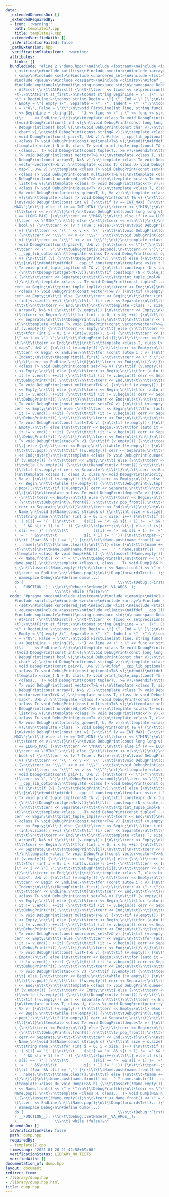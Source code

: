 ```yaml
---
data:
  _extendedDependsOn: []
  _extendedRequiredBy:
  - icon: ':warning:'
    path: template17.cpp
    title: template17.cpp
  _extendedVerifiedWith: []
  _isVerificationFailed: false
  _pathExtension: hpp
  _verificationStatusIcon: ':warning:'
  attributes:
    links: []
  bundledCode: "#line 2 \"dump.hpp\"\n#include <iostream>\n#include <iomanip>\n#include\
    \ <string>\n#include <utility>\n#include <vector>\n#include <array>\n#include\
    \ <map>\n#include <set>\n#include <unordered_set>\n#include <list>\n#include <stack>\n\
    #include <queue>\n#include <cassert>\n#include <climits>\n#ifdef __cpp_lib_optional\n\
    #include <optional>\n#endif\nusing namespace std;\n\nnamespace Debug {\n\tstruct\
    \ AtFirst {\n\t\tAtFirst() {\n\t\t\tcerr << fixed << setprecision(6);\n\t\t}\n\
    \t};\n\tAtFirst at_first;\n\n\tconst string BeginLine = \"..|\", EndLine = \"\\\
    n\" + BeginLine;\n\tconst string Begin = \"{ \", End = \" }\";\n\tconst string\
    \ Empty = \"{ empty }\", Separate = \", \", Indent = \"  \";\n\tconst string True\
    \ = \"O\", False = \"X\";\n\tvoid FirstLine(int line, string func) {\n\t\tcerr\
    \ << BeginLine + string(15, '-') << line << \" : \" << func << string(15, '-')\n\
    \t\t     << EndLine;\n\t}\n\n\ttemplate <class T> void DebugPrint(const T& v);\n\
    \tvoid DebugPrint(const int v);\n\tvoid DebugPrint(const long long v);\n\tvoid\
    \ DebugPrint(const bool v);\n\tvoid DebugPrint(const char v);\n\tvoid DebugPrint(const\
    \ char* v);\n\tvoid DebugPrint(const string& v);\n\ttemplate <class T, class U>\
    \ void DebugPrint(const pair<T, U>& v);\n#ifdef __cpp_lib_optional\n\ttemplate\
    \ <class T> void DebugPrint(const optional<T>& v);\n#endif\n#ifdef __cpp_if_constexpr\n\
    \ttemplate <size_t N = 0, class T> void print_tuple_impl(const T& v);\n\ttemplate\
    \ <class... T> void DebugPrint(const tuple<T...>& v);\n#endif\n\ttemplate <class\
    \ T> void DebugPrint(const vector<T>& v);\n\ttemplate <class T, size_t N> void\
    \ DebugPrint(const array<T, N>& v);\n\ttemplate <class T> void DebugPrint(const\
    \ vector<vector<T>>& v);\n\ttemplate <class T, class U> void DebugPrint(const\
    \ map<T, U>& v);\n\ttemplate <class T> void DebugPrint(const set<T>& v);\n\ttemplate\
    \ <class T> void DebugPrint(const multiset<T>& v);\n\ttemplate <class T> void\
    \ DebugPrint(const unordered_set<T>& v);\n\ttemplate <class T> void DebugPrint(const\
    \ list<T>& v);\n\ttemplate <class T> void DebugPrint(stack<T> v);\n\ttemplate\
    \ <class T> void DebugPrint(queue<T> v);\n\ttemplate <class T, class U, class\
    \ V> void DebugPrint(priority_queue<T, U, V> v);\n\ttemplate <class T> void DebugPrint(deque<T>\
    \ v);\n\n\ttemplate <class T> void DebugPrint(const T& v) {\n\t\tcerr << v;\n\t\
    }\n\tvoid DebugPrint(const int v) {\n\t\tif (v == INT_MAX) {\n\t\t\tcerr << \"\
    MAX\";\n\t\t} else if (v == INT_MIN) {\n\t\t\tcerr << \"MIN\";\n\t\t} else {\n\
    \t\t\tcerr << v;\n\t\t}\n\t}\n\tvoid DebugPrint(const long long v) {\n\t\tif (v\
    \ == LLONG_MAX) {\n\t\t\tcerr << \"MAX\";\n\t\t} else if (v == LLONG_MIN) {\n\t\
    \t\tcerr << \"MIN\";\n\t\t} else {\n\t\t\tcerr << v;\n\t\t}\n\t}\n\tvoid DebugPrint(const\
    \ bool v) {\n\t\tcerr << (v ? True : False);\n\t}\n\tvoid DebugPrint(const char\
    \ v) {\n\t\tcerr << '\\'' << v << '\\'';\n\t}\n\tvoid DebugPrint(const char* v)\
    \ {\n\t\tcerr << '\\\"' << v << '\\\"';\n\t}\n\tvoid DebugPrint(const string&\
    \ v) {\n\t\tcerr << '\\\"' << v << '\\\"';\n\t}\n\ttemplate <class T, class U>\
    \ void DebugPrint(const pair<T, U>& v) {\n\t\tcerr << \"(\";\n\t\tDebugPrint(v.first);\n\
    \t\tcerr << \", \";\n\t\tDebugPrint(v.second);\n\t\tcerr << \")\";\n\t}\n#ifdef\
    \ __cpp_lib_optional\n\ttemplate <class T> void DebugPrint(const optional<T>&\
    \ v) {\n\t\tif (v) {\n\t\t\tDebugPrint(*v);\n\t\t} else {\n\t\t\tcerr << '-';\n\
    \t\t}\n\t}\n#endif\n#ifdef __cpp_if_constexpr\n\ttemplate <size_t N = 0, class\
    \ T> void print_tuple_impl(const T& v) {\n\t\tif constexpr (N < tuple_size_v<T>)\
    \ {\n\t\t\tDebugPrint(get<N>(v));\n\t\t\tif constexpr (N < tuple_size_v<T> - 1)\
    \ {\n\t\t\t\tcerr << Separate;\n\t\t\t}\n\t\t\tprint_tuple_impl<N + 1>(v);\n\t\
    \t}\n\t}\n\ttemplate <class... T> void DebugPrint(const tuple<T...>& v) {\n\t\t\
    cerr << Begin;\n\t\tprint_tuple_impl(v);\n\t\tcerr << End;\n\t}\n#endif\n\ttemplate\
    \ <class T> void DebugPrint(const vector<T>& v) {\n\t\tif (v.empty()) {\n\t\t\t\
    cerr << Empty;\n\t\t} else {\n\t\t\tcerr << Begin;\n\t\t\tfor (int i = 0; i <\
    \ (int)v.size(); ++i) {\n\t\t\t\tif (i) cerr << Separate;\n\t\t\t\tDebugPrint(v[i]);\n\
    \t\t\t}\n\t\t\tcerr << End;\n\t\t}\n\t}\n\ttemplate <class T, size_t N> void DebugPrint(const\
    \ array<T, N>& v) {\n\t\tif (v.empty()) {\n\t\t\tcerr << Empty;\n\t\t} else {\n\
    \t\t\tcerr << Begin;\n\t\t\tfor (int i = 0; i < N; ++i) {\n\t\t\t\tif (i) cerr\
    \ << Separate;\n\t\t\t\tDebugPrint(v[i]);\n\t\t\t}\n\t\t\tcerr << End;\n\t\t}\n\
    \t}\n\ttemplate <class T> void DebugPrint(const vector<vector<T>>& v) {\n\t\t\
    if (v.empty()) {\n\t\t\tcerr << Empty;\n\t\t} else {\n\t\t\tcerr << Begin << EndLine;\n\
    \t\t\tfor (int i = 0; i < (int)v.size(); i++) {\n\t\t\t\tcerr << Indent << \"\
    [\" << i << \"] \";\n\t\t\t\tDebugPrint(v[i]);\n\t\t\t\tcerr << EndLine;\n\t\t\
    \t}\n\t\t\tcerr << End;\n\t\t}\n\t}\n\ttemplate <class T, class U> void DebugPrint(const\
    \ map<T, U>& v) {\n\t\tif (v.empty()) {\n\t\t\tcerr << Empty;\n\t\t} else {\n\t\
    \t\tcerr << Begin << EndLine;\n\t\t\tfor (const auto& i : v) {\n\t\t\t\tcerr <<\
    \ Indent;\n\t\t\t\tDebugPrint(i.first);\n\t\t\t\tcerr << \" : \";\n\t\t\t\tDebugPrint(i.second);\n\
    \t\t\t\tcerr << EndLine;\n\t\t\t}\n\t\t\tcerr << End;\n\t\t}\n\t}\n\ttemplate\
    \ <class T> void DebugPrint(const set<T>& v) {\n\t\tif (v.empty()) {\n\t\t\tcerr\
    \ << Empty;\n\t\t} else {\n\t\t\tcerr << Begin;\n\t\t\tfor (auto it = v.begin();\
    \ it != v.end(); ++it) {\n\t\t\t\tif (it != v.begin()) cerr << Separate;\n\t\t\
    \t\tDebugPrint(*it);\n\t\t\t}\n\t\t\tcerr << End;\n\t\t}\n\t}\n\ttemplate <class\
    \ T> void DebugPrint(const multiset<T>& v) {\n\t\tif (v.empty()) {\n\t\t\tcerr\
    \ << Empty;\n\t\t} else {\n\t\t\tcerr << Begin;\n\t\t\tfor (auto it = v.begin();\
    \ it != v.end(); ++it) {\n\t\t\t\tif (it != v.begin()) cerr << Separate;\n\t\t\
    \t\tDebugPrint(*it);\n\t\t\t}\n\t\t\tcerr << End;\n\t\t}\n\t}\n\ttemplate <class\
    \ T> void DebugPrint(const unordered_set<T>& v) {\n\t\tif (v.empty()) {\n\t\t\t\
    cerr << Empty;\n\t\t} else {\n\t\t\tcerr << Begin;\n\t\t\tfor (auto it = v.begin();\
    \ it != v.end(); ++it) {\n\t\t\t\tif (it != v.begin()) cerr << Separate;\n\t\t\
    \t\tDebugPrint(*it);\n\t\t\t}\n\t\t\tcerr << End;\n\t\t}\n\t}\n\ttemplate <class\
    \ T> void DebugPrint(const list<T>& v) {\n\t\tif (v.empty()) {\n\t\t\tcerr <<\
    \ Empty;\n\t\t} else {\n\t\t\tcerr << Begin;\n\t\t\tfor (auto it = v.begin();\
    \ it != v.end(); ++it) {\n\t\t\t\tif (it != v.begin()) cerr << Separate;\n\t\t\
    \t\tDebugPrint(*it);\n\t\t\t}\n\t\t\tcerr << End;\n\t\t}\n\t}\n\ttemplate <class\
    \ T> void DebugPrint(stack<T> v) {\n\t\tif (v.empty()) {\n\t\t\tcerr << Empty;\n\
    \t\t} else {\n\t\t\tcerr << Begin;\n\t\t\twhile (!v.empty()) {\n\t\t\t\tDebugPrint(v.top());\n\
    \t\t\t\tv.pop();\n\t\t\t\tif (!v.empty()) cerr << Separate;\n\t\t\t}\n\t\t\tcerr\
    \ << End;\n\t\t}\n\t}\n\ttemplate <class T> void DebugPrint(queue<T> v) {\n\t\t\
    if (v.empty()) {\n\t\t\tcerr << Empty;\n\t\t} else {\n\t\t\tcerr << Begin;\n\t\
    \t\twhile (!v.empty()) {\n\t\t\t\tDebugPrint(v.front());\n\t\t\t\tv.pop();\n\t\
    \t\t\tif (!v.empty()) cerr << Separate;\n\t\t\t}\n\t\t\tcerr << End;\n\t\t}\n\t\
    }\n\ttemplate <class T, class U, class V> void DebugPrint(priority_queue<T, U,\
    \ V> v) {\n\t\tif (v.empty()) {\n\t\t\tcerr << Empty;\n\t\t} else {\n\t\t\tcerr\
    \ << Begin;\n\t\t\twhile (!v.empty()) {\n\t\t\t\tDebugPrint(v.top());\n\t\t\t\t\
    v.pop();\n\t\t\t\tif (!v.empty()) cerr << Separate;\n\t\t\t}\n\t\t\tcerr << End;\n\
    \t\t}\n\t}\n\ttemplate <class T> void DebugPrint(deque<T> v) {\n\t\tif (v.empty())\
    \ {\n\t\t\tcerr << Empty;\n\t\t} else {\n\t\t\tcerr << Begin;\n\t\t\twhile (!v.empty())\
    \ {\n\t\t\t\tDebugPrint(v.front());\n\t\t\t\tv.pop_front();\n\t\t\t\tif (!v.empty())\
    \ cerr << Separate;\n\t\t\t}\n\t\t\tcerr << End;\n\t\t}\n\t}\n\n\tqueue<string>\
    \ Name;\n\tvoid SetName(const string& s) {\n\t\tint size = s.size(), par = 0;\n\
    \t\tstring name;\n\t\tfor (int i = 0; i < size; i++) {\n\t\t\tif (s[i] == '('\
    \ || s[i] == '{' ||\n\t\t\t    (s[i] == '<' && s[i + 1] != '=' && s[i - 1] !=\
    \ ' ' && s[i + 1] != ' ')) {\n\t\t\t\tpar++;\n\t\t\t} else if (s[i] == ')' ||\
    \ s[i] == '}' ||\n\t\t\t           (s[i] == '>' && s[i + 1] != '=' && s[i - 1]\
    \ != ' ' &&\n\t\t\t            s[i + 1] != ' ')) {\n\t\t\t\tpar--;\n\t\t\t}\n\t\
    \t\tif (!par && s[i] == ',') {\n\t\t\t\tName.push(name.front() == ' ' ? name.substr(1)\
    \ : name);\n\t\t\t\tname.clear();\n\t\t\t} else {\n\t\t\t\tname += s[i];\n\t\t\
    \t}\n\t\t}\n\t\tName.push(name.front() == ' ' ? name.substr(1) : name);\n\t}\n\
    \ttemplate <class H> void Dump(H&& h) {\n\t\tassert(!Name.empty());\n\t\tcerr\
    \ << Name.front() << \" = \";\n\t\tDebugPrint(h);\n\t\tcerr << \"\\n\";\n\t\t\
    Name.pop();\n\t}\n\ttemplate <class H, class... T> void Dump(H&& h, T&&... t)\
    \ {\n\t\tassert(!Name.empty());\n\t\tcerr << Name.front() << \" = \";\n\t\tDebugPrint(h);\n\
    \t\tcerr << EndLine;\n\t\tName.pop();\n\t\tDump(forward<T>(t)...);\n\t}\n};  //\
    \ namespace Debug\n\n#define dump(...)                                 \\\n\t\
    do {                                          \\\n\t\tDebug::FirstLine(__LINE__,\
    \ __FUNCTION__); \\\n\t\tDebug::SetName(#__VA_ARGS__);             \\\n\t\tDebug::Dump(__VA_ARGS__);\
    \                 \\\n\t} while (false)\n"
  code: "#pragma once\n#include <iostream>\n#include <iomanip>\n#include <string>\n\
    #include <utility>\n#include <vector>\n#include <array>\n#include <map>\n#include\
    \ <set>\n#include <unordered_set>\n#include <list>\n#include <stack>\n#include\
    \ <queue>\n#include <cassert>\n#include <climits>\n#ifdef __cpp_lib_optional\n\
    #include <optional>\n#endif\nusing namespace std;\n\nnamespace Debug {\n\tstruct\
    \ AtFirst {\n\t\tAtFirst() {\n\t\t\tcerr << fixed << setprecision(6);\n\t\t}\n\
    \t};\n\tAtFirst at_first;\n\n\tconst string BeginLine = \"..|\", EndLine = \"\\\
    n\" + BeginLine;\n\tconst string Begin = \"{ \", End = \" }\";\n\tconst string\
    \ Empty = \"{ empty }\", Separate = \", \", Indent = \"  \";\n\tconst string True\
    \ = \"O\", False = \"X\";\n\tvoid FirstLine(int line, string func) {\n\t\tcerr\
    \ << BeginLine + string(15, '-') << line << \" : \" << func << string(15, '-')\n\
    \t\t     << EndLine;\n\t}\n\n\ttemplate <class T> void DebugPrint(const T& v);\n\
    \tvoid DebugPrint(const int v);\n\tvoid DebugPrint(const long long v);\n\tvoid\
    \ DebugPrint(const bool v);\n\tvoid DebugPrint(const char v);\n\tvoid DebugPrint(const\
    \ char* v);\n\tvoid DebugPrint(const string& v);\n\ttemplate <class T, class U>\
    \ void DebugPrint(const pair<T, U>& v);\n#ifdef __cpp_lib_optional\n\ttemplate\
    \ <class T> void DebugPrint(const optional<T>& v);\n#endif\n#ifdef __cpp_if_constexpr\n\
    \ttemplate <size_t N = 0, class T> void print_tuple_impl(const T& v);\n\ttemplate\
    \ <class... T> void DebugPrint(const tuple<T...>& v);\n#endif\n\ttemplate <class\
    \ T> void DebugPrint(const vector<T>& v);\n\ttemplate <class T, size_t N> void\
    \ DebugPrint(const array<T, N>& v);\n\ttemplate <class T> void DebugPrint(const\
    \ vector<vector<T>>& v);\n\ttemplate <class T, class U> void DebugPrint(const\
    \ map<T, U>& v);\n\ttemplate <class T> void DebugPrint(const set<T>& v);\n\ttemplate\
    \ <class T> void DebugPrint(const multiset<T>& v);\n\ttemplate <class T> void\
    \ DebugPrint(const unordered_set<T>& v);\n\ttemplate <class T> void DebugPrint(const\
    \ list<T>& v);\n\ttemplate <class T> void DebugPrint(stack<T> v);\n\ttemplate\
    \ <class T> void DebugPrint(queue<T> v);\n\ttemplate <class T, class U, class\
    \ V> void DebugPrint(priority_queue<T, U, V> v);\n\ttemplate <class T> void DebugPrint(deque<T>\
    \ v);\n\n\ttemplate <class T> void DebugPrint(const T& v) {\n\t\tcerr << v;\n\t\
    }\n\tvoid DebugPrint(const int v) {\n\t\tif (v == INT_MAX) {\n\t\t\tcerr << \"\
    MAX\";\n\t\t} else if (v == INT_MIN) {\n\t\t\tcerr << \"MIN\";\n\t\t} else {\n\
    \t\t\tcerr << v;\n\t\t}\n\t}\n\tvoid DebugPrint(const long long v) {\n\t\tif (v\
    \ == LLONG_MAX) {\n\t\t\tcerr << \"MAX\";\n\t\t} else if (v == LLONG_MIN) {\n\t\
    \t\tcerr << \"MIN\";\n\t\t} else {\n\t\t\tcerr << v;\n\t\t}\n\t}\n\tvoid DebugPrint(const\
    \ bool v) {\n\t\tcerr << (v ? True : False);\n\t}\n\tvoid DebugPrint(const char\
    \ v) {\n\t\tcerr << '\\'' << v << '\\'';\n\t}\n\tvoid DebugPrint(const char* v)\
    \ {\n\t\tcerr << '\\\"' << v << '\\\"';\n\t}\n\tvoid DebugPrint(const string&\
    \ v) {\n\t\tcerr << '\\\"' << v << '\\\"';\n\t}\n\ttemplate <class T, class U>\
    \ void DebugPrint(const pair<T, U>& v) {\n\t\tcerr << \"(\";\n\t\tDebugPrint(v.first);\n\
    \t\tcerr << \", \";\n\t\tDebugPrint(v.second);\n\t\tcerr << \")\";\n\t}\n#ifdef\
    \ __cpp_lib_optional\n\ttemplate <class T> void DebugPrint(const optional<T>&\
    \ v) {\n\t\tif (v) {\n\t\t\tDebugPrint(*v);\n\t\t} else {\n\t\t\tcerr << '-';\n\
    \t\t}\n\t}\n#endif\n#ifdef __cpp_if_constexpr\n\ttemplate <size_t N = 0, class\
    \ T> void print_tuple_impl(const T& v) {\n\t\tif constexpr (N < tuple_size_v<T>)\
    \ {\n\t\t\tDebugPrint(get<N>(v));\n\t\t\tif constexpr (N < tuple_size_v<T> - 1)\
    \ {\n\t\t\t\tcerr << Separate;\n\t\t\t}\n\t\t\tprint_tuple_impl<N + 1>(v);\n\t\
    \t}\n\t}\n\ttemplate <class... T> void DebugPrint(const tuple<T...>& v) {\n\t\t\
    cerr << Begin;\n\t\tprint_tuple_impl(v);\n\t\tcerr << End;\n\t}\n#endif\n\ttemplate\
    \ <class T> void DebugPrint(const vector<T>& v) {\n\t\tif (v.empty()) {\n\t\t\t\
    cerr << Empty;\n\t\t} else {\n\t\t\tcerr << Begin;\n\t\t\tfor (int i = 0; i <\
    \ (int)v.size(); ++i) {\n\t\t\t\tif (i) cerr << Separate;\n\t\t\t\tDebugPrint(v[i]);\n\
    \t\t\t}\n\t\t\tcerr << End;\n\t\t}\n\t}\n\ttemplate <class T, size_t N> void DebugPrint(const\
    \ array<T, N>& v) {\n\t\tif (v.empty()) {\n\t\t\tcerr << Empty;\n\t\t} else {\n\
    \t\t\tcerr << Begin;\n\t\t\tfor (int i = 0; i < N; ++i) {\n\t\t\t\tif (i) cerr\
    \ << Separate;\n\t\t\t\tDebugPrint(v[i]);\n\t\t\t}\n\t\t\tcerr << End;\n\t\t}\n\
    \t}\n\ttemplate <class T> void DebugPrint(const vector<vector<T>>& v) {\n\t\t\
    if (v.empty()) {\n\t\t\tcerr << Empty;\n\t\t} else {\n\t\t\tcerr << Begin << EndLine;\n\
    \t\t\tfor (int i = 0; i < (int)v.size(); i++) {\n\t\t\t\tcerr << Indent << \"\
    [\" << i << \"] \";\n\t\t\t\tDebugPrint(v[i]);\n\t\t\t\tcerr << EndLine;\n\t\t\
    \t}\n\t\t\tcerr << End;\n\t\t}\n\t}\n\ttemplate <class T, class U> void DebugPrint(const\
    \ map<T, U>& v) {\n\t\tif (v.empty()) {\n\t\t\tcerr << Empty;\n\t\t} else {\n\t\
    \t\tcerr << Begin << EndLine;\n\t\t\tfor (const auto& i : v) {\n\t\t\t\tcerr <<\
    \ Indent;\n\t\t\t\tDebugPrint(i.first);\n\t\t\t\tcerr << \" : \";\n\t\t\t\tDebugPrint(i.second);\n\
    \t\t\t\tcerr << EndLine;\n\t\t\t}\n\t\t\tcerr << End;\n\t\t}\n\t}\n\ttemplate\
    \ <class T> void DebugPrint(const set<T>& v) {\n\t\tif (v.empty()) {\n\t\t\tcerr\
    \ << Empty;\n\t\t} else {\n\t\t\tcerr << Begin;\n\t\t\tfor (auto it = v.begin();\
    \ it != v.end(); ++it) {\n\t\t\t\tif (it != v.begin()) cerr << Separate;\n\t\t\
    \t\tDebugPrint(*it);\n\t\t\t}\n\t\t\tcerr << End;\n\t\t}\n\t}\n\ttemplate <class\
    \ T> void DebugPrint(const multiset<T>& v) {\n\t\tif (v.empty()) {\n\t\t\tcerr\
    \ << Empty;\n\t\t} else {\n\t\t\tcerr << Begin;\n\t\t\tfor (auto it = v.begin();\
    \ it != v.end(); ++it) {\n\t\t\t\tif (it != v.begin()) cerr << Separate;\n\t\t\
    \t\tDebugPrint(*it);\n\t\t\t}\n\t\t\tcerr << End;\n\t\t}\n\t}\n\ttemplate <class\
    \ T> void DebugPrint(const unordered_set<T>& v) {\n\t\tif (v.empty()) {\n\t\t\t\
    cerr << Empty;\n\t\t} else {\n\t\t\tcerr << Begin;\n\t\t\tfor (auto it = v.begin();\
    \ it != v.end(); ++it) {\n\t\t\t\tif (it != v.begin()) cerr << Separate;\n\t\t\
    \t\tDebugPrint(*it);\n\t\t\t}\n\t\t\tcerr << End;\n\t\t}\n\t}\n\ttemplate <class\
    \ T> void DebugPrint(const list<T>& v) {\n\t\tif (v.empty()) {\n\t\t\tcerr <<\
    \ Empty;\n\t\t} else {\n\t\t\tcerr << Begin;\n\t\t\tfor (auto it = v.begin();\
    \ it != v.end(); ++it) {\n\t\t\t\tif (it != v.begin()) cerr << Separate;\n\t\t\
    \t\tDebugPrint(*it);\n\t\t\t}\n\t\t\tcerr << End;\n\t\t}\n\t}\n\ttemplate <class\
    \ T> void DebugPrint(stack<T> v) {\n\t\tif (v.empty()) {\n\t\t\tcerr << Empty;\n\
    \t\t} else {\n\t\t\tcerr << Begin;\n\t\t\twhile (!v.empty()) {\n\t\t\t\tDebugPrint(v.top());\n\
    \t\t\t\tv.pop();\n\t\t\t\tif (!v.empty()) cerr << Separate;\n\t\t\t}\n\t\t\tcerr\
    \ << End;\n\t\t}\n\t}\n\ttemplate <class T> void DebugPrint(queue<T> v) {\n\t\t\
    if (v.empty()) {\n\t\t\tcerr << Empty;\n\t\t} else {\n\t\t\tcerr << Begin;\n\t\
    \t\twhile (!v.empty()) {\n\t\t\t\tDebugPrint(v.front());\n\t\t\t\tv.pop();\n\t\
    \t\t\tif (!v.empty()) cerr << Separate;\n\t\t\t}\n\t\t\tcerr << End;\n\t\t}\n\t\
    }\n\ttemplate <class T, class U, class V> void DebugPrint(priority_queue<T, U,\
    \ V> v) {\n\t\tif (v.empty()) {\n\t\t\tcerr << Empty;\n\t\t} else {\n\t\t\tcerr\
    \ << Begin;\n\t\t\twhile (!v.empty()) {\n\t\t\t\tDebugPrint(v.top());\n\t\t\t\t\
    v.pop();\n\t\t\t\tif (!v.empty()) cerr << Separate;\n\t\t\t}\n\t\t\tcerr << End;\n\
    \t\t}\n\t}\n\ttemplate <class T> void DebugPrint(deque<T> v) {\n\t\tif (v.empty())\
    \ {\n\t\t\tcerr << Empty;\n\t\t} else {\n\t\t\tcerr << Begin;\n\t\t\twhile (!v.empty())\
    \ {\n\t\t\t\tDebugPrint(v.front());\n\t\t\t\tv.pop_front();\n\t\t\t\tif (!v.empty())\
    \ cerr << Separate;\n\t\t\t}\n\t\t\tcerr << End;\n\t\t}\n\t}\n\n\tqueue<string>\
    \ Name;\n\tvoid SetName(const string& s) {\n\t\tint size = s.size(), par = 0;\n\
    \t\tstring name;\n\t\tfor (int i = 0; i < size; i++) {\n\t\t\tif (s[i] == '('\
    \ || s[i] == '{' ||\n\t\t\t    (s[i] == '<' && s[i + 1] != '=' && s[i - 1] !=\
    \ ' ' && s[i + 1] != ' ')) {\n\t\t\t\tpar++;\n\t\t\t} else if (s[i] == ')' ||\
    \ s[i] == '}' ||\n\t\t\t           (s[i] == '>' && s[i + 1] != '=' && s[i - 1]\
    \ != ' ' &&\n\t\t\t            s[i + 1] != ' ')) {\n\t\t\t\tpar--;\n\t\t\t}\n\t\
    \t\tif (!par && s[i] == ',') {\n\t\t\t\tName.push(name.front() == ' ' ? name.substr(1)\
    \ : name);\n\t\t\t\tname.clear();\n\t\t\t} else {\n\t\t\t\tname += s[i];\n\t\t\
    \t}\n\t\t}\n\t\tName.push(name.front() == ' ' ? name.substr(1) : name);\n\t}\n\
    \ttemplate <class H> void Dump(H&& h) {\n\t\tassert(!Name.empty());\n\t\tcerr\
    \ << Name.front() << \" = \";\n\t\tDebugPrint(h);\n\t\tcerr << \"\\n\";\n\t\t\
    Name.pop();\n\t}\n\ttemplate <class H, class... T> void Dump(H&& h, T&&... t)\
    \ {\n\t\tassert(!Name.empty());\n\t\tcerr << Name.front() << \" = \";\n\t\tDebugPrint(h);\n\
    \t\tcerr << EndLine;\n\t\tName.pop();\n\t\tDump(forward<T>(t)...);\n\t}\n};  //\
    \ namespace Debug\n\n#define dump(...)                                 \\\n\t\
    do {                                          \\\n\t\tDebug::FirstLine(__LINE__,\
    \ __FUNCTION__); \\\n\t\tDebug::SetName(#__VA_ARGS__);             \\\n\t\tDebug::Dump(__VA_ARGS__);\
    \                 \\\n\t} while (false)\n"
  dependsOn: []
  isVerificationFile: false
  path: dump.hpp
  requiredBy:
  - template17.cpp
  timestamp: '2021-01-20 21:42:58+09:00'
  verificationStatus: LIBRARY_NO_TESTS
  verifiedWith: []
documentation_of: dump.hpp
layout: document
redirect_from:
- /library/dump.hpp
- /library/dump.hpp.html
title: dump.hpp
---
```

